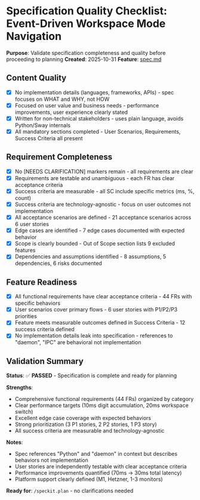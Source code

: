 # Specification Quality Checklist: Event-Driven Workspace Mode Navigation

**Purpose**: Validate specification completeness and quality before proceeding to planning
**Created**: 2025-10-31
**Feature**: [spec.md](../spec.md)

## Content Quality

- [x] No implementation details (languages, frameworks, APIs) - spec focuses on WHAT and WHY, not HOW
- [x] Focused on user value and business needs - performance improvements, user experience clearly stated
- [x] Written for non-technical stakeholders - uses plain language, avoids Python/Sway internals
- [x] All mandatory sections completed - User Scenarios, Requirements, Success Criteria all present

## Requirement Completeness

- [x] No [NEEDS CLARIFICATION] markers remain - all requirements are clear
- [x] Requirements are testable and unambiguous - each FR has clear acceptance criteria
- [x] Success criteria are measurable - all SC include specific metrics (ms, %, count)
- [x] Success criteria are technology-agnostic - focus on user outcomes not implementation
- [x] All acceptance scenarios are defined - 21 acceptance scenarios across 6 user stories
- [x] Edge cases are identified - 7 edge cases documented with expected behavior
- [x] Scope is clearly bounded - Out of Scope section lists 9 excluded features
- [x] Dependencies and assumptions identified - 8 assumptions, 5 dependencies, 6 risks documented

## Feature Readiness

- [x] All functional requirements have clear acceptance criteria - 44 FRs with specific behaviors
- [x] User scenarios cover primary flows - 6 user stories with P1/P2/P3 priorities
- [x] Feature meets measurable outcomes defined in Success Criteria - 12 success criteria defined
- [x] No implementation details leak into specification - references to "daemon", "IPC" are behavioral not implementation

## Validation Summary

**Status**: ✅ **PASSED** - Specification is complete and ready for planning

**Strengths**:
- Comprehensive functional requirements (44 FRs) organized by category
- Clear performance targets (10ms digit accumulation, 20ms workspace switch)
- Excellent edge case coverage with expected behaviors
- Strong prioritization (3 P1 stories, 2 P2 stories, 1 P3 story)
- All success criteria are measurable and technology-agnostic

**Notes**:
- Spec references "Python" and "daemon" in context but describes behaviors not implementation
- User stories are independently testable with clear acceptance criteria
- Performance improvements quantified (70ms → 30ms total latency)
- Platform support clearly defined (M1, Hetzner, 1-3 monitors)

**Ready for**: `/speckit.plan` - no clarifications needed

